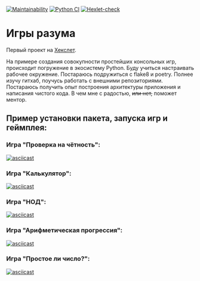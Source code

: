 [![Maintainability](https://api.codeclimate.com/v1/badges/a99a88d28ad37a79dbf6/maintainability)](https://codeclimate.com/github/codeclimate/codeclimate/maintainability) [![Python CI](https://github.com/GovindaChandra/python-project-lvl1/actions/workflows/make_lint.yml/badge.svg)](https://github.com/GovindaChandra/python-project-lvl1/actions/workflows/make_lint.yml) [![Hexlet-check](https://github.com/GovindaChandra/python-project-lvl1/actions/workflows/hexlet-check.yml/badge.svg)](https://github.com/GovindaChandra/python-project-lvl1/actions/workflows/hexlet-check.yml)
# Игры разума

Первый проект на [Хекслет](https://ru.hexlet.io/my/projects).

На примере создания совокупности простейших консольных игр, происходит погружение в экосистему Python. Буду учиться настраивать рабочее окружение. Постараюсь подружиться с flake8 и poetry. Полнее изучу гитхаб, поучусь работать с внешними репозиториями. Постараюсь получить опыт построения архитектуры приложения и написания чистого кода. В чем мне с радостью, ~~или нет,~~ поможет ментор.

## Пример установки пакета, запуска игр и геймплея:

### Игра "Проверка на чётность":
[![asciicast](https://asciinema.org/a/hc5Qe5Y9Edn4luGSrt0yfq0z8.svg)](https://asciinema.org/a/hc5Qe5Y9Edn4luGSrt0yfq0z8)

### Игра "Калькулятор":
[![asciicast](https://asciinema.org/a/N3nuhQoZAoBzKnMvLK1VuKSgi.svg)](https://asciinema.org/a/N3nuhQoZAoBzKnMvLK1VuKSgi)

### Игра "НОД":
[![asciicast](https://asciinema.org/a/YSFajAKoXYxTHWYarYkl0mMbn.svg)](https://asciinema.org/a/YSFajAKoXYxTHWYarYkl0mMbn)

### Игра "Арифметическая прогрессия":
[![asciicast](https://asciinema.org/a/W68hffS5E6VguoyMebyxdW7z3.svg)](https://asciinema.org/a/W68hffS5E6VguoyMebyxdW7z3)

### Игра "Простое ли число?":
[![asciicast](https://asciinema.org/a/uBKIhqmDge1W8P6fHHZ2SXZ1D.svg)](https://asciinema.org/a/uBKIhqmDge1W8P6fHHZ2SXZ1D)
